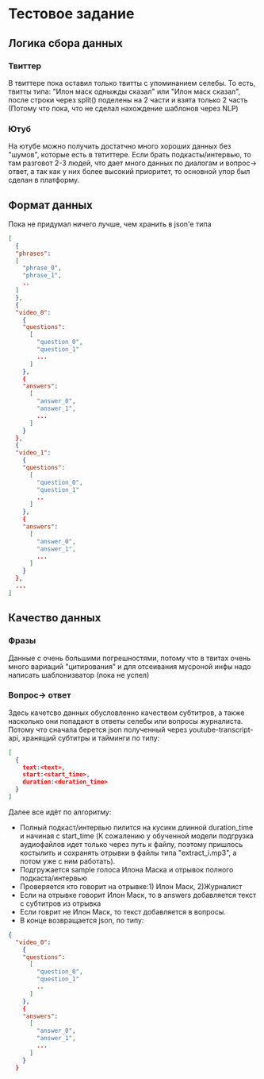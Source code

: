 # Тестовое задание

## Логика сбора данных
### Твиттер
В твиттере пока оставил только твитты с упоминанием селебы. То есть, твитты типа: "Илон маск одныжды сказал" или "Илон маск сказал", после строки через split() поделены на 2 части и взята только 2 часть (Потому что пока, что не сделал нахождение шаблонов через NLP)

### Ютуб
На ютубе можно получить достатчно много хороших данных без "шумов", которые есть в твтиттере. Если брать подкасты/интервью, то там разговот 2-3 людей, что дает много данных по диалогам и вопрос-> ответ, а так как у них более высокий приоритет, то основной упор был сделан в платформу.


## Формат данных
Пока не придумал ничего лучше, чем хранить в json'e типа
```json
[
  {
  "phrases":
  [
    "phrase_0",
    "phrase_1",
    ..
  ]
  },
  {
  "video_0":
    {
    "questions":
      [
        "question_0",
        "question_1"
        ...
      ]
    },
    {
    "answers":
      [
        "answer_0",
        "answer_1",
        ...
      ]
    }
  },
  {
  "video_1":
    {
    "questions":
      [
        "question_0",
        "question_1"
        ..
      ]
    },
    {
    "answers":
      [
        "answer_0",
        "answer_1",
        ...
      ]
    }
  },
  ...
]
```
## Качество данных
### Фразы
Данные с очень большими погрешностями, потому что в твитах очень много вариаций "цитирования" и для отсеивания мусроной инфы надо написать шаблонизватор (пока не успел)
### Вопрос-> ответ
Здесь качетсво данных обусловленно качеством субтитров, а также насколько они попадают в ответы селебы или вопросы журналиста.
Потому что сначала берется json полученный через youtube-transcript-api, хранящий субтитры и тайминги по типу:
```json
[
  {
    text:<text>,
    start:<start_time>,
    duration:<duration_time>
  }
]
```
Далее все идёт по алгоритму:
- Полный подкаст/интервью пилится на кусики длинной duration_time и начиная с start_time (К сожалению у обученной модели подгрузка аудиофайлов идет только через путь к файлу, поэтому пришлось костылить и сохранять отрывки в файлы типа "extract_i.mp3", а потом уже с ним работать).
- Подгружается sample голоса Илона Маска и отрывок полного подкаста/интервью
- Проверяется кто говорит на отрывке:1) Илон Маск, 2)Журналист
- Если на отрывке говорит Илон Маск, то в answers добавляется текст с субтитров из отрывка
- Если говрит не Илон Маск, то текст добавляется в вопросы.
- В конце возвращается json, по типу:
```json
{
  "video_0":
    {
    "questions":
      [
        "question_0",
        "question_1"
        ..
      ]
    },
    {
    "answers":
      [
        "answer_0",
        "answer_1",
        ...
      ]
    }
  }
```




